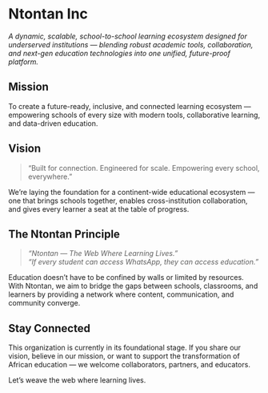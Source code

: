 # Ntontan Inc

*A dynamic, scalable, school-to-school learning ecosystem designed for underserved institutions — blending robust academic tools, collaboration, and next-gen education technologies into one unified, future-proof platform.*


## Mission

To create a future-ready, inclusive, and connected learning ecosystem — empowering schools of every size with modern tools, collaborative learning, and data-driven education.


## Vision

> “Built for connection. Engineered for scale. Empowering every school, everywhere.”

We’re laying the foundation for a continent-wide educational ecosystem — one that brings schools together, enables cross-institution collaboration, and gives every learner a seat at the table of progress.



## The Ntontan Principle

> *“Ntontan — The Web Where Learning Lives.”*  
> *“If every student can access WhatsApp, they can access education.”*

Education doesn’t have to be confined by walls or limited by resources. With Ntontan, we aim to bridge the gaps between schools, classrooms, and learners by providing a network where content, communication, and community converge.


## Stay Connected

This organization is currently in its foundational stage. If you share our vision, believe in our mission, or want to support the transformation of African education — we welcome collaborators, partners, and educators.

Let’s weave the web where learning lives.

